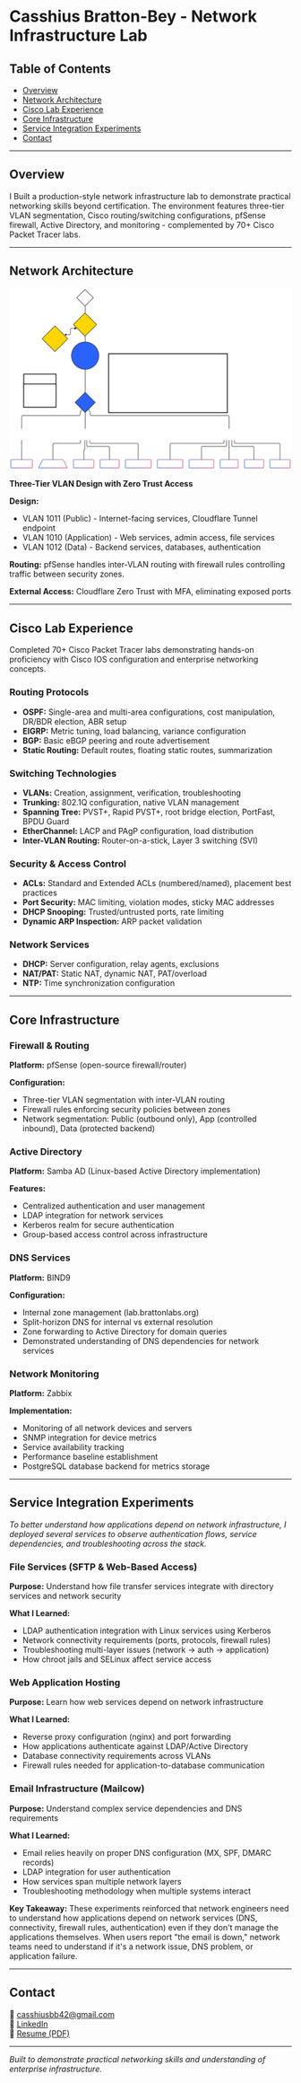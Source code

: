 # Casshius Bratton-Bey - Network Infrastructure Lab

## Table of Contents
- [Overview](#overview)
- [Network Architecture](#network-architecture)
- [Cisco Lab Experience](#cisco-lab-experience)
- [Core Infrastructure](#core-infrastructure)
- [Service Integration Experiments](#service-integration-experiments)
- [Contact](#contact)

---

## Overview

I Built a production-style network infrastructure lab to demonstrate practical networking skills beyond certification. The environment features three-tier VLAN segmentation, Cisco routing/switching configurations, pfSense firewall, Active Directory, and monitoring - complemented by 70+ Cisco Packet Tracer labs.

---

## Network Architecture

![Network Topology](network-topology.svg)

**Three-Tier VLAN Design with Zero Trust Access**

**Design:**
- VLAN 1011 (Public) - Internet-facing services, Cloudflare Tunnel endpoint
- VLAN 1010 (Application) - Web services, admin access, file services
- VLAN 1012 (Data) - Backend services, databases, authentication

**Routing:** pfSense handles inter-VLAN routing with firewall rules controlling traffic between security zones.

**External Access:** Cloudflare Zero Trust with MFA, eliminating exposed ports

---

## Cisco Lab Experience

Completed 70+ Cisco Packet Tracer labs demonstrating hands-on proficiency with Cisco IOS configuration and enterprise networking concepts.

### Routing Protocols
- **OSPF:** Single-area and multi-area configurations, cost manipulation, DR/BDR election, ABR setup
- **EIGRP:** Metric tuning, load balancing, variance configuration
- **BGP:** Basic eBGP peering and route advertisement
- **Static Routing:** Default routes, floating static routes, summarization

### Switching Technologies  
- **VLANs:** Creation, assignment, verification, troubleshooting
- **Trunking:** 802.1Q configuration, native VLAN management
- **Spanning Tree:** PVST+, Rapid PVST+, root bridge election, PortFast, BPDU Guard
- **EtherChannel:** LACP and PAgP configuration, load distribution
- **Inter-VLAN Routing:** Router-on-a-stick, Layer 3 switching (SVI)

### Security & Access Control
- **ACLs:** Standard and Extended ACLs (numbered/named), placement best practices
- **Port Security:** MAC limiting, violation modes, sticky MAC addresses
- **DHCP Snooping:** Trusted/untrusted ports, rate limiting
- **Dynamic ARP Inspection:** ARP packet validation

### Network Services
- **DHCP:** Server configuration, relay agents, exclusions
- **NAT/PAT:** Static NAT, dynamic NAT, PAT/overload
- **NTP:** Time synchronization configuration

---

## Core Infrastructure

### Firewall & Routing
**Platform:** pfSense (open-source firewall/router)

**Configuration:**
- Three-tier VLAN segmentation with inter-VLAN routing
- Firewall rules enforcing security policies between zones
- Network segmentation: Public (outbound only), App (controlled inbound), Data (protected backend)

### Active Directory
**Platform:** Samba AD (Linux-based Active Directory implementation)

**Features:**
- Centralized authentication and user management
- LDAP integration for network services
- Kerberos realm for secure authentication
- Group-based access control across infrastructure

### DNS Services
**Platform:** BIND9

**Configuration:**
- Internal zone management (lab.brattonlabs.org)
- Split-horizon DNS for internal vs external resolution
- Zone forwarding to Active Directory for domain queries
- Demonstrated understanding of DNS dependencies for network services

### Network Monitoring
**Platform:** Zabbix

**Implementation:**
- Monitoring of all network devices and servers
- SNMP integration for device metrics
- Service availability tracking
- Performance baseline establishment
- PostgreSQL database backend for metrics storage

---

## Service Integration Experiments

*To better understand how applications depend on network infrastructure, I deployed several services to observe authentication flows, service dependencies, and troubleshooting across the stack.*

### File Services (SFTP & Web-Based Access)
**Purpose:** Understand how file transfer services integrate with directory services and network security

**What I Learned:**
- LDAP authentication integration with Linux services using Kerberos
- Network connectivity requirements (ports, protocols, firewall rules)
- Troubleshooting multi-layer issues (network → auth → application)
- How chroot jails and SELinux affect service access

### Web Application Hosting
**Purpose:** Learn how web services depend on network infrastructure

**What I Learned:**
- Reverse proxy configuration (nginx) and port forwarding
- How applications authenticate against LDAP/Active Directory
- Database connectivity requirements across VLANs
- Firewall rules needed for application-to-database communication

### Email Infrastructure (Mailcow)
**Purpose:** Understand complex service dependencies and DNS requirements

**What I Learned:**
- Email relies heavily on proper DNS configuration (MX, SPF, DMARC records)
- LDAP integration for user authentication
- How services span multiple network layers
- Troubleshooting methodology when multiple systems interact

**Key Takeaway:** These experiments reinforced that network engineers need to understand how applications depend on network services (DNS, connectivity, firewall rules, authentication) even if they don't manage the applications themselves. When users report "the email is down," network teams need to understand if it's a network issue, DNS problem, or application failure.

---

## Contact

📧 casshiusbb42@gmail.com  
💼 [LinkedIn](https://linkedin.com/in/casshius-b-md)  
📄 [Resume (PDF)](Casshius-Bratton-Bey-Resume-2025.pdf)

---

*Built to demonstrate practical networking skills and understanding of enterprise infrastructure.*
